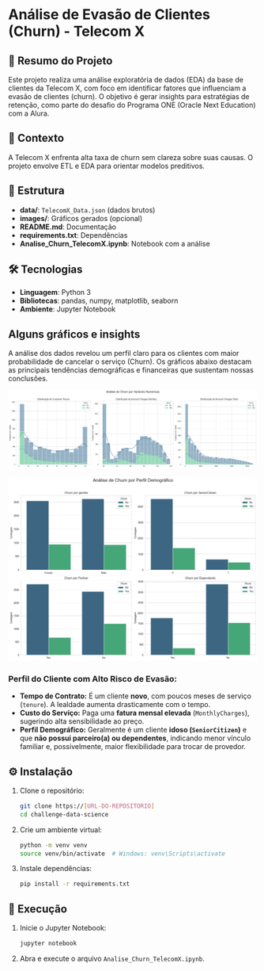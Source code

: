 # Análise de Evasão de Clientes (Churn) - Telecom X

## 📄 Resumo do Projeto

Este projeto realiza uma análise exploratória de dados (EDA) da base de clientes da Telecom X, com foco em identificar fatores que influenciam a evasão de clientes (churn). O objetivo é gerar insights para estratégias de retenção, como parte do desafio do Programa ONE (Oracle Next Education) com a Alura.

## 🎯 Contexto

A Telecom X enfrenta alta taxa de churn sem clareza sobre suas causas. O projeto envolve ETL e EDA para orientar modelos preditivos.

## 📁 Estrutura

- **data/**: `TelecomX_Data.json` (dados brutos)
- **images/**: Gráficos gerados (opcional)
- **README.md**: Documentação
- **requirements.txt**: Dependências
- **Analise_Churn_TelecomX.ipynb**: Notebook com a análise

## 🛠️ Tecnologias

- **Linguagem**: Python 3
- **Bibliotecas**: pandas, numpy, matplotlib, seaborn
- **Ambiente**: Jupyter Notebook

## Alguns gráficos e insights

A análise dos dados revelou um perfil claro para os clientes com maior probabilidade de cancelar o serviço (Churn). Os gráficos abaixo destacam as principais tendências demográficas e financeiras que sustentam nossas conclusões.

![Análise de Churn por variáveis numéricas](imgs/image.png)

![Análise de Churn por perfil democrático](imgs/image2.png)

### Perfil do Cliente com Alto Risco de Evasão:

- **Tempo de Contrato:** É um cliente **novo**, com poucos meses de serviço (`tenure`). A lealdade aumenta drasticamente com o tempo.
- **Custo do Serviço:** Paga uma **fatura mensal elevada** (`MonthlyCharges`), sugerindo alta sensibilidade ao preço.
- **Perfil Demográfico:** Geralmente é um cliente **idoso (`SeniorCitizen`)** e que **não possui parceiro(a) ou dependentes**, indicando menor vínculo familiar e, possivelmente, maior flexibilidade para trocar de provedor.

## ⚙️ Instalação

1. Clone o repositório:
   ```bash
   git clone https://[URL-DO-REPOSITORIO]
   cd challenge-data-science
   ```
2. Crie um ambiente virtual:
   ```bash
   python -m venv venv
   source venv/bin/activate  # Windows: venv\Scripts\activate
   ```
3. Instale dependências:
   ```bash
   pip install -r requirements.txt
   ```

## 🚀 Execução

1. Inicie o Jupyter Notebook:
   ```bash
   jupyter notebook
   ```
2. Abra e execute o arquivo `Analise_Churn_TelecomX.ipynb`.
